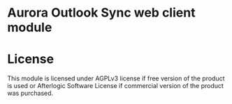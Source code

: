# Aurora Outlook Sync web client module

# License
This module is licensed under AGPLv3 license if free version of the product is used or Afterlogic Software License if commercial version of the product was purchased.